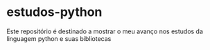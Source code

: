 # estudos-python

Este repositório é destinado a mostrar o meu avanço nos estudos da linguagem python e suas bibliotecas
